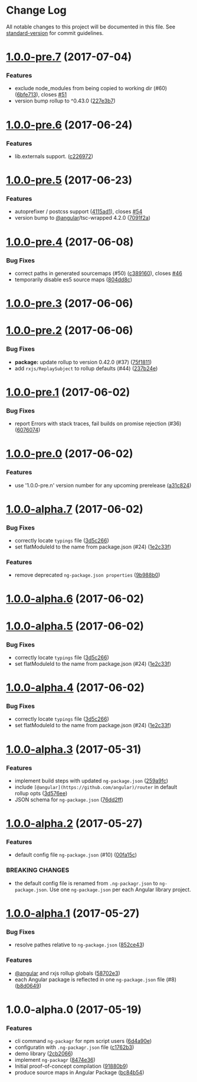 # Change Log

All notable changes to this project will be documented in this file. See [standard-version](https://github.com/conventional-changelog/standard-version) for commit guidelines.

<a name="1.0.0-pre.7"></a>
# [1.0.0-pre.7](https://github.com/dherges/ng-packagr/compare/v1.0.0-pre.6...v1.0.0-pre.7) (2017-07-04)


### Features

* exclude node_modules from being copied to working dir (#60) ([6bfe713](https://github.com/dherges/ng-packagr/commit/6bfe713)), closes [#51](https://github.com/dherges/ng-packagr/issues/51)
* version bump rollup to ^0.43.0 ([227e3b7](https://github.com/dherges/ng-packagr/commit/227e3b7))



<a name="1.0.0-pre.6"></a>
# [1.0.0-pre.6](https://github.com/dherges/ng-packagr/compare/v1.0.0-pre.5...v1.0.0-pre.6) (2017-06-24)


### Features

* lib.externals support. ([c226972](https://github.com/dherges/ng-packagr/commit/c226972))



<a name="1.0.0-pre.5"></a>
# [1.0.0-pre.5](https://github.com/dherges/ng-packagr/compare/v1.0.0-pre.4...v1.0.0-pre.5) (2017-06-23)


### Features

* autoprefixer / postcss support ([4115ad1](https://github.com/dherges/ng-packagr/commit/4115ad1)), closes [#54](https://github.com/dherges/ng-packagr/issues/54)
* version bump to [@angular](https://github.com/angular)/tsc-wrapped 4.2.0 ([7091f2a](https://github.com/dherges/ng-packagr/commit/7091f2a))



<a name="1.0.0-pre.4"></a>
# [1.0.0-pre.4](https://github.com/dherges/ng-packagr/compare/v1.0.0-pre.3...v1.0.0-pre.4) (2017-06-08)


### Bug Fixes

* correct paths in generated sourcemaps (#50) ([c389160](https://github.com/dherges/ng-packagr/commit/c389160)), closes [#46](https://github.com/dherges/ng-packagr/issues/46)
* temporarily disable es5 source maps ([804dd8c](https://github.com/dherges/ng-packagr/commit/804dd8c))



<a name="1.0.0-pre.3"></a>
# [1.0.0-pre.3](https://github.com/dherges/ng-packagr/compare/v1.0.0-pre.2...v1.0.0-pre.3) (2017-06-06)



<a name="1.0.0-pre.2"></a>
# [1.0.0-pre.2](https://github.com/dherges/ng-packagr/compare/v1.0.0-pre.1...v1.0.0-pre.2) (2017-06-06)


### Bug Fixes

* **package:** update rollup to version 0.42.0 (#37) ([75f1811](https://github.com/dherges/ng-packagr/commit/75f1811))
* add `rxjs/ReplaySubject` to rollup defaults (#44) ([237b24e](https://github.com/dherges/ng-packagr/commit/237b24e))



<a name="1.0.0-pre.1"></a>
# [1.0.0-pre.1](https://github.com/dherges/ng-packagr/compare/v1.0.0-pre.0...v1.0.0-pre.1) (2017-06-02)


### Bug Fixes

* report Errors with stack traces, fail builds on promise rejection (#36) ([6076074](https://github.com/dherges/ng-packagr/commit/6076074))



<a name="1.0.0-pre.0"></a>
# [1.0.0-pre.0](https://github.com/dherges/ng-packagr/compare/v1.0.0-alpha.7...v1.0.0-pre.0) (2017-06-02)


### Features

* use '1.0.0-pre.n' version number for any upcoming prerelease ([a31c824](https://github.com/dherges/ng-packagr/commit/a31c824))



<a name="1.0.0-alpha.7"></a>
# [1.0.0-alpha.7](https://github.com/dherges/ng-packagr/compare/v1.0.0-alpha.3...v1.0.0-alpha.7) (2017-06-02)


### Bug Fixes

* correctly locate `typings` file ([3d5c266](https://github.com/dherges/ng-packagr/commit/3d5c266))
* set flatModuleId to the name from package.json (#24) ([1e2c33f](https://github.com/dherges/ng-packagr/commit/1e2c33f))


### Features

* remove deprecated `ng-package.json properties` ([9b988b0](https://github.com/dherges/ng-packagr/commit/9b988b0))



<a name="1.0.0-alpha.6"></a>
# [1.0.0-alpha.6](https://github.com/dherges/ng-packagr/compare/v1.0.0-alpha.5...v1.0.0-alpha.6) (2017-06-02)



<a name="1.0.0-alpha.5"></a>
# [1.0.0-alpha.5](https://github.com/dherges/ng-packagr/compare/v1.0.0-alpha.3...v1.0.0-alpha.5) (2017-06-02)


### Bug Fixes

* correctly locate `typings` file ([3d5c266](https://github.com/dherges/ng-packagr/commit/3d5c266))
* set flatModuleId to the name from package.json (#24) ([1e2c33f](https://github.com/dherges/ng-packagr/commit/1e2c33f))



<a name="1.0.0-alpha.4"></a>
# [1.0.0-alpha.4](https://github.com/dherges/ng-packagr/compare/v1.0.0-alpha.3...v1.0.0-alpha.4) (2017-06-02)


### Bug Fixes

* correctly locate `typings` file ([3d5c266](https://github.com/dherges/ng-packagr/commit/3d5c266))
* set flatModuleId to the name from package.json (#24) ([1e2c33f](https://github.com/dherges/ng-packagr/commit/1e2c33f))



<a name="1.0.0-alpha.3"></a>
# [1.0.0-alpha.3](https://github.com/dherges/ng-packagr/compare/v1.0.0-alpha.2...v1.0.0-alpha.3) (2017-05-31)


### Features

* implement build steps with updated `ng-package.json` ([259a9fc](https://github.com/dherges/ng-packagr/commit/259a9fc))
* include `[@angular](https://github.com/angular)/router` in default rollup opts ([3d576ee](https://github.com/dherges/ng-packagr/commit/3d576ee))
* JSON schema for `ng-package.json` ([76dd2ff](https://github.com/dherges/ng-packagr/commit/76dd2ff))



<a name="1.0.0-alpha.2"></a>
# [1.0.0-alpha.2](https://github.com/dherges/ng-packagr/compare/v1.0.0-alpha.1...v1.0.0-alpha.2) (2017-05-27)


### Features

* default config file `ng-package.json` (#10) ([00fa15c](https://github.com/dherges/ng-packagr/commit/00fa15c))


### BREAKING CHANGES

* the default config file is renamed from `.ng-packagr.json` to `ng-package.json`. Use one `ng-package.json` per each Angular library project.



<a name="1.0.0-alpha.1"></a>
# [1.0.0-alpha.1](https://github.com/dherges/ng-packagr/compare/v1.0.0-alpha.0...v1.0.0-alpha.1) (2017-05-27)


### Bug Fixes

* resolve pathes relative to `ng-package.json` ([852ce43](https://github.com/dherges/ng-packagr/commit/852ce43))


### Features

* [@angular](https://github.com/angular) and rxjs rollup globals ([58702e3](https://github.com/dherges/ng-packagr/commit/58702e3))
* each Angular package is reflected in one `ng-package.json` file (#8) ([b8d0649](https://github.com/dherges/ng-packagr/commit/b8d0649))



<a name="1.0.0-alpha.0"></a>
# 1.0.0-alpha.0 (2017-05-19)


### Features

* cli command `ng-packagr` for npm script users ([6d4a90e](https://github.com/dherges/ng-packagr/commit/6d4a90e))
* configuratin with `.ng-packagr.json` file ([c1762b3](https://github.com/dherges/ng-packagr/commit/c1762b3))
* demo library ([2cb2066](https://github.com/dherges/ng-packagr/commit/2cb2066))
* implement `ng-packagr` ([8474e36](https://github.com/dherges/ng-packagr/commit/8474e36))
* Initial proof-of-concept compilation ([91880b9](https://github.com/dherges/ng-packagr/commit/91880b9))
* produce source maps in Angular Package ([bc84b54](https://github.com/dherges/ng-packagr/commit/bc84b54))
